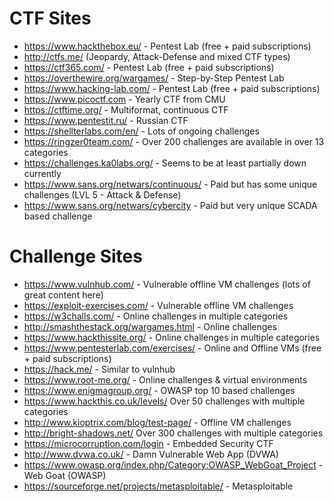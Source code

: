 # CTF Sites
  * https://www.hackthebox.eu/ - Pentest Lab (free + paid subscriptions)
  * http://ctfs.me/ (Jeopardy, Attack-Defense and mixed CTF types)
  * https://ctf365.com/ - Pentest Lab (free + paid subscriptions)
  * https://overthewire.org/wargames/ - Step-by-Step Pentest Lab
  * https://www.hacking-lab.com/ - Pentest Lab (free + paid subscriptions)
  * https://www.picoctf.com - Yearly CTF from CMU
  * https://ctftime.org/ - Multiformat, continuous CTF
  * https://www.pentestit.ru/ - Russian CTF
  * https://shellterlabs.com/en/ - Lots of ongoing challenges
  * https://ringzer0team.com/ - Over 200 challenges are available in over 13 categories
  * https://challenges.ka0labs.org/ - Seems to be at least partially down currently
  * https://www.sans.org/netwars/continuous/ - Paid but has some unique challenges (LVL 5 - Attack & Defense)
  * https://www.sans.org/netwars/cybercity - Paid but very unique SCADA based challenge

# Challenge Sites
  * https://www.vulnhub.com/ - Vulnerable offline VM challenges (lots of great content here)
  * https://exploit-exercises.com/ - Vulnerable offline VM challenges
  * https://w3challs.com/ - Online challenges in multiple categories
  * http://smashthestack.org/wargames.html - Online challenges
  * https://www.hackthissite.org/ - Online challenges in multiple categories
  * https://www.pentesterlab.com/exercises/ - Online and Offline VMs (free + paid subscriptions)
  * https://hack.me/ - Similar to vulnhub
  * https://www.root-me.org/ - Online challenges & virtual environments
  * https://www.enigmagroup.org/ - OWASP top 10 based challenges
  * https://www.hackthis.co.uk/levels/ Over 50 challenges with multiple categories
  * http://www.kioptrix.com/blog/test-page/ - Offline VM challenges
  * http://bright-shadows.net/ Over 300 challenges with multiple categories
  * https://microcorruption.com/login - Embedded Security CTF
  * http://www.dvwa.co.uk/ - Damn Vulnerable Web App (DVWA)
  * https://www.owasp.org/index.php/Category:OWASP_WebGoat_Project - Web Goat (OWASP) 
  * https://sourceforge.net/projects/metasploitable/ - Metasploitable

